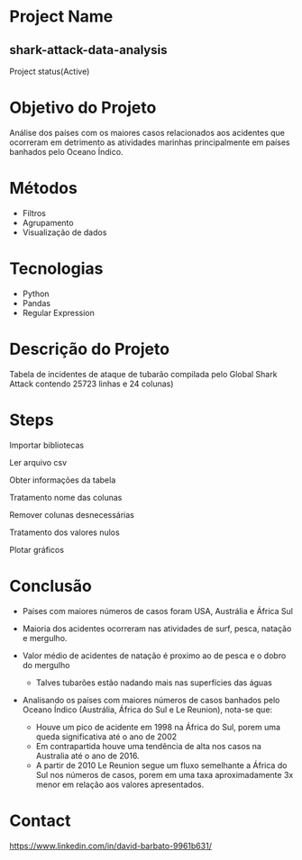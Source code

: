 
# Project Name
## shark-attack-data-analysis

  Project status(Active)
  
# Objetivo do Projeto

Análise dos países com os maiores casos relacionados aos acidentes que ocorreram em detrimento as atividades marinhas principalmente em países banhados pelo Oceano Índico. 

# Métodos

  - Filtros
  - Agrupamento
  - Visualização de dados

# Tecnologias

  - Python
  - Pandas
  - Regular Expression
  
# Descrição do Projeto

   Tabela de incidentes de ataque de tubarão compilada pelo Global Shark Attack contendo 25723 linhas e 24 colunas)

# Steps

  Importar bibliotecas
  
  Ler arquivo csv
  
  Obter informações da tabela
  
  Tratamento nome das colunas
  
  Remover colunas desnecessárias 
  
  Tratamento dos valores nulos
  
  Plotar gráficos
  

# Conclusão

- Países com maiores números de casos foram USA, Austrália e África Sul 
- Maioria dos acidentes ocorreram nas atividades de surf, pesca, natação e mergulho. 
- Valor médio de acidentes de natação é proximo ao de pesca e o dobro do mergulho
	- Talves tubarões estão nadando mais nas superfícies das águas

- Analisando os países com maiores números de casos banhados pelo Oceano Índico (Austrália, África do Sul e Le Reunion), nota-se que:
	- Houve um pico de acidente em 1998 na África do Sul, porem uma queda significativa até o ano de 2002
	- Em contrapartida houve uma tendência de alta nos casos na Australia até o ano de 2016.
	-  A partir de 2010 Le Reunion segue um fluxo semelhante a África do Sul nos números de casos, porem em uma taxa aproximadamente 3x menor em relação aos valores apresentados.

  
# Contact
  https://www.linkedin.com/in/david-barbato-9961b631/
